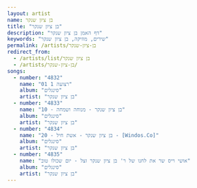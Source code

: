```yaml
---
layout: artist
name: בן ציון שנקר
title: "בן ציון שנקר"
description: "דף האמן בן ציון שנקר"
keywords: "שירים, מוזיקה, בן ציון שנקר"
permalink: /artists/בן-ציון-שנקר
redirect_from:
  - /artists/list/בן ציון שנקר
  - /artists/בן-ציון-שנקר/
songs:
  - number: "4832"
    name: "01 רצועה 1"
    album: "סינגלים"
    artist: "בן ציון שנקר"
  - number: "4833"
    name: "10 - בן ציון שנקר - מנוחה ושמחה"
    album: "סינגלים"
    artist: "בן ציון שנקר"
  - number: "4834"
    name: "20 - בן ציון שנקר - אשת חיל - [Windos.Co]"
    album: "סינגלים"
    artist: "בן ציון שנקר"
  - number: "4835"
    name: "אושי וייס שר את לחנו של ר' בן ציון שנקר זצל - יום שכולו טוב"
    album: "סינגלים"
    artist: "בן ציון שנקר"
---
```

